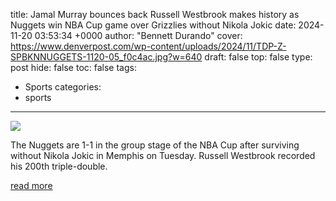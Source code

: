 title: Jamal Murray bounces back Russell Westbrook makes history as Nuggets win NBA Cup game over Grizzlies without Nikola Jokic
date: 2024-11-20 03:53:34 +0000
author: "Bennett Durando"
cover: https://www.denverpost.com/wp-content/uploads/2024/11/TDP-Z-SPBKNNUGGETS-1120-05_f0c4ac.jpg?w=640
draft: false
top: false
type: post
hide: false
toc: false
tags:
  - Sports
categories:
  - sports
---

![](https://www.denverpost.com/wp-content/uploads/2024/11/TDP-Z-SPBKNNUGGETS-1120-05_f0c4ac.jpg?w=640)

The Nuggets are 1-1 in the group stage of the NBA Cup after surviving without Nikola Jokic in Memphis on Tuesday. Russell Westbrook recorded his 200th triple-double.

[read more](https://www.denverpost.com/2024/11/19/russell-westbrook-triple-doubles-jamal-murray-nuggets-grizzlies/)

